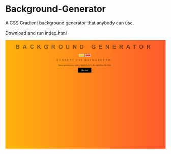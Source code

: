 # Background-Generator
 A CSS Gradient background generator that anybody can use.
 
 Download and run index.html
 
![IMG](IMG.PNG)
